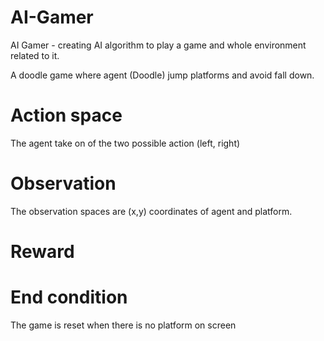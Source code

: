 # AI-Gamer
AI Gamer - creating AI algorithm to play a game and whole environment related to it.

A doodle game where agent (Doodle) jump platforms and avoid fall down. 

# Action space

 The agent take on of the two possible action (left, right)

# Observation

 The observation spaces are (x,y) coordinates of agent and platform.

# Reward

# End condition
 
 The game is reset when there is no platform on screen


 
